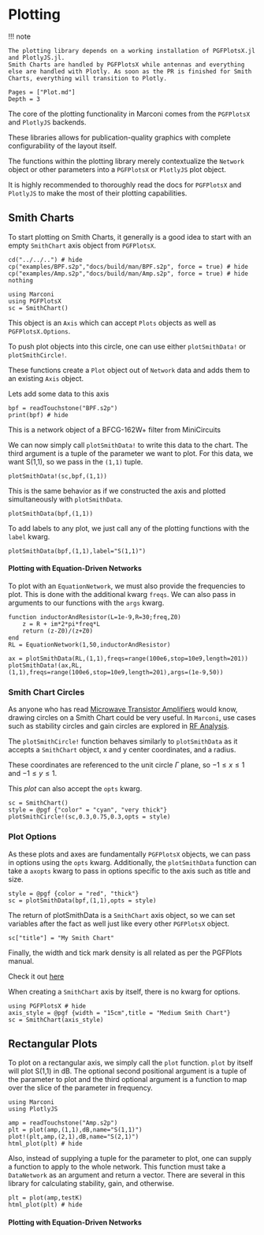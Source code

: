 # Plotting
!!! note

    The plotting library depends on a working installation of PGFPlotsX.jl and PlotlyJS.jl.
    Smith Charts are handled by PGFPlotsX while antennas and everything else are handled with Plotly. As soon as the PR is finished for Smith Charts, everything will transition to Plotly.

```@contents
Pages = ["Plot.md"]
Depth = 3
```

The core of the plotting functionality in Marconi comes from the `PGFPlotsX` and `PlotlyJS` backends.

These libraries allows for publication-quality graphics with complete configurability of
the layout itself.

The functions within the plotting library merely contextualize the `Network` object or
other parameters into a `PGFPlotsX` or `PlotlyJS` plot object.

It is highly recommended to thoroughly read the docs for `PGFPlotsX` and `PlotlyJS` to make the most of their plotting capabilities.

## Smith Charts

To start plotting on Smith Charts, it generally is a good idea to start with an
empty `SmithChart` axis object from `PGFPlotsX`.

```@eval
cd("../../..") # hide
cp("examples/BPF.s2p","docs/build/man/BPF.s2p", force = true) # hide
cp("examples/Amp.s2p","docs/build/man/Amp.s2p", force = true) # hide
nothing
```

```@example plot1
using Marconi
using PGFPlotsX
sc = SmithChart()
```

This object is an `Axis` which can accept `Plots` objects as well as `PGFPlotsX.Options`.

To push plot objects into this circle, one can use either `plotSmithData!` or `plotSmithCircle!`.

These functions create a `Plot` object out of `Network` data and adds them to an existing `Axis` object.

Lets add some data to this axis

```@example plot1
bpf = readTouchstone("BPF.s2p")
print(bpf) # hide
```
This is a network object of a BFCG-162W+ filter from MiniCircuits

We can now simply call `plotSmithData!` to write this data to the chart. The third
argument is a tuple of the parameter we want to plot. For this data, we want S(1,1),
so we pass in the `(1,1)` tuple.

```@example plot1
plotSmithData!(sc,bpf,(1,1))
```

This is the same behavior as if we constructed the axis and plotted simultaneously
with `plotSmithData`.

```@example plot1
plotSmithData(bpf,(1,1))
```

To add labels to any plot, we just call any of the plotting functions with the `label` kwarg.
```@example plot1
plotSmithData(bpf,(1,1),label="S(1,1)")
```

#### Plotting with Equation-Driven Networks
To plot with an `EquationNetwork`, we must also provide the frequencies to plot. This is done with the additional kwarg `freqs`.
We can also pass in arguments to our functions with the `args` kwarg.

```@example plot1
function inductorAndResistor(L=1e-9,R=30;freq,Z0)
    z = R + im*2*pi*freq*L
    return (z-Z0)/(z+Z0)
end
RL = EquationNetwork(1,50,inductorAndResistor)

ax = plotSmithData(RL,(1,1),freqs=range(100e6,stop=10e9,length=201))
plotSmithData!(ax,RL,(1,1),freqs=range(100e6,stop=10e9,length=201),args=(1e-9,50))
```

### Smith Chart Circles
As anyone who has read [Microwave Transistor Amplifiers](https://books.google.com/books/about/Microwave_Transistor_Amplifiers.html?id=bwpTAAAAMAAJ&source=kp_book_description) would know, drawing circles on a Smith Chart could be very useful. In `Marconi`, use cases such as stability circles and
gain circles are explored in [RF Analysis](@ref).

The `plotSmithCircle!` function behaves similarly to `plotSmithData` as it accepts a `SmithChart` object, x and y center coordinates, and
a radius.

These coordinates are referenced to the unit circle $\Gamma$ plane, so $-1 \leq x \leq 1$ and $-1 \leq y \leq 1$.

This *plot* can also accept the `opts` kwarg.

```@example plot1
sc = SmithChart()
style = @pgf {"color" = "cyan", "very thick"}
plotSmithCircle!(sc,0.3,0.75,0.3,opts = style)
```

### Plot Options
As these plots and axes are fundamentally `PGFPlotsX` objects, we can pass in options using the `opts` kwarg. Additionally, the `plotSmithData` function can take
a `axopts` kwarg to pass in options specific to the axis such as title and size.

```@example plot1
style = @pgf {color = "red", "thick"}
sc = plotSmithData(bpf,(1,1),opts = style)
```

The return of plotSmithData is a `SmithChart` axis object, so we can set variables after
the fact as well just like every other `PGFPlotsX` object.

```@example plot1
sc["title"] = "My Smith Chart"
```

Finally, the width and tick mark density is all related as per the PGFPlots manual.

Check it out [here](http://mirrors.ctan.org/graphics/pgf/contrib/pgfplots/doc/pgfplots.pdf)

When creating a `SmithChart` axis by itself, there is no kwarg for options.

```@example plot2
using PGFPlotsX # hide
axis_style = @pgf {width = "15cm",title = "Medium Smith Chart"}
sc = SmithChart(axis_style)
```

## Rectangular Plots

To plot on a rectangular axis, we simply call the `plot` function. `plot` by itself will plot S(1,1) in dB. The optional second positional argument is a tuple of the parameter to plot and the third optional argument is a function to map over the slice of the parameter in frequency.

```@setup example_rec
using Marconi
using PlotlyJS
```

```@example example_rec
amp = readTouchstone("Amp.s2p")
plt = plot(amp,(1,1),dB,name="S(1,1)")
plot!(plt,amp,(2,1),dB,name="S(2,1)")
html_plot(plt) # hide
```

Also, instead of supplying a tuple for the parameter to plot, one can supply a function to apply to the whole network. This function must take a `DataNetwork` as an argument and return a vector. There are several in this library for calculating stability, gain, and otherwise.
```@example example_rec
plt = plot(amp,testK)
html_plot(plt) # hide
```

#### Plotting with Equation-Driven Networks
